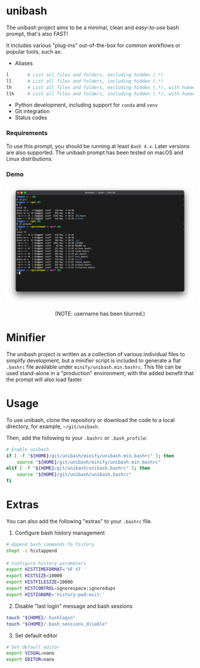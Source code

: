 # unibash

The unibash project aims to be a minimal, clean and _easy-to-use_ bash prompt,
that's also FAST!

It includes various "plug-ins" out-of-the-box for common workflows or popular
tools, such as:

- Aliases

```bash
l       # List all files and folders, excluding hidden (.*)
ll      # List all files and folders, including hidden (.*)
lh      # List all files and folders, excluding hidden (.*), with human-readable sizes
llh     # List all files and folders, including hidden (.*), with human-readable sizes
```

- Python development, including support for `conda` and `venv`
- Git integration
- Status codes

### Requirements

To use this prompt, you should be running at least `Bash 4.x`. Later versions
are also supported. The unibash prompt has been tested on macOS and Linux
distributions.

### Demo

![image alt ><](./images/prompt-demo.png)

<p align="center">
(NOTE: username has been blurred.)
</p>

# Minifier

The unibash project is written as a collection of various individual files to
simplify development, but a minifier script is included to generate a flat
`.bashrc` file available under `minify/unibash.min.bashrc`. This file can be
used stand-alone in a "production" environment, with the added benefit that the
prompt will also load faster.

# Usage

To use unibash, clone the repository or download the code to a local directory,
for example, `~/git/unibash`.

Then, add the following to your `.bashrc` or `.bash_profile`:

```bash
# Enable unibash
if [ -f "${HOME}/git/unibash/minify/unibash.min.bashrc" ]; then
    source "${HOME}/git/unibash/minify/unibash.min.bashrc"
elif [ -f "${HOME}/git/unibash/unibash.bashrc" ]; then
    source "${HOME}/git/unibash/unibash.bashrc"
fi
```

# Extras

You can also add the following "extras" to your `.bashrc` file.

1. Configure bash history management

```bash
# Append bash commands to history
shopt -s histappend

# Configure history parameters
export HISTTIMEFORMAT='%F %T '
export HISTSIZE=10000
export HISTFILESIZE=10000
export HISTCONTROL=ignorespace:ignoredups
export HISTIGNORE='history:pwd:exit:'
```

2. Disable "last login" message and bash sessions

```bash
touch "${HOME}/.hushlogin"
touch "${HOME}/.bash_sessions_disable"
```

3. Set default editor

```bash
# Set default editor
export VISUAL=nano
export EDITOR=nano
```
